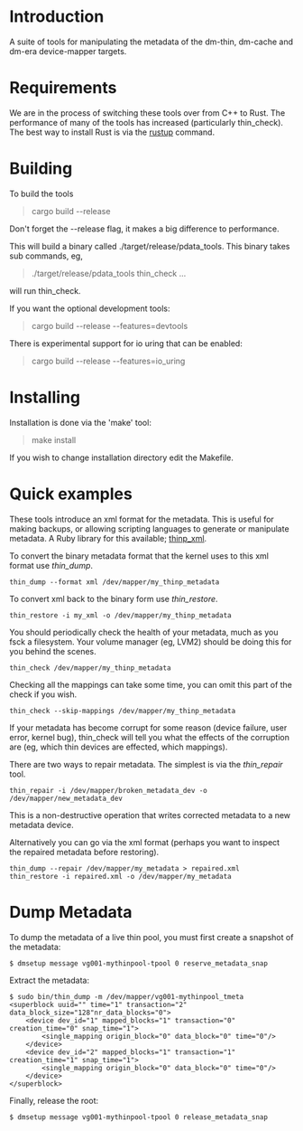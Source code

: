Introduction
============

A suite of tools for manipulating the metadata of the dm-thin, dm-cache and
dm-era device-mapper targets.

Requirements
============

We are in the process of switching these tools over from C++ to Rust.
The performance of many of the tools has increased (particularly thin_check).
The best way to install Rust is via the [rustup](https://rustup.rs/)
command.

Building
========

To build the tools

> cargo build --release

Don't forget the --release flag, it makes a big difference to performance.

This will build a binary called ./target/release/pdata_tools.  This binary takes
sub commands, eg,

> ./target/release/pdata_tools thin_check ...

will run thin_check.


If you want the optional development tools:

> cargo build --release --features=devtools


There is experimental support for io uring that can be enabled:

> cargo build --release --features=io_uring


Installing
==========

Installation is done via the 'make' tool:

> make install

If you wish to change installation directory edit the Makefile.


Quick examples
==============

These tools introduce an xml format for the metadata.  This is useful
for making backups, or allowing scripting languages to generate or
manipulate metadata.  A Ruby library for this available;
[thinp_xml](https://rubygems.org/gems/thinp_xml).

To convert the binary metadata format that the kernel uses to this xml
format use _thin\_dump_.

    thin_dump --format xml /dev/mapper/my_thinp_metadata

To convert xml back to the binary form use _thin\_restore_.

    thin_restore -i my_xml -o /dev/mapper/my_thinp_metadata

You should periodically check the health of your metadata, much as you
fsck a filesystem.  Your volume manager (eg, LVM2) should be doing
this for you behind the scenes.

    thin_check /dev/mapper/my_thinp_metadata

Checking all the mappings can take some time, you can omit this part
of the check if you wish.

    thin_check --skip-mappings /dev/mapper/my_thinp_metadata

If your metadata has become corrupt for some reason (device failure,
user error, kernel bug), thin_check will tell you what the effects of
the corruption are (eg, which thin devices are effected, which
mappings).

There are two ways to repair metadata.  The simplest is via the
_thin\_repair_ tool.

    thin_repair -i /dev/mapper/broken_metadata_dev -o /dev/mapper/new_metadata_dev

This is a non-destructive operation that writes corrected metadata to
a new metadata device.

Alternatively you can go via the xml format (perhaps you want to
inspect the repaired metadata before restoring).

    thin_dump --repair /dev/mapper/my_metadata > repaired.xml
    thin_restore -i repaired.xml -o /dev/mapper/my_metadata


Dump Metadata
=============

To dump the metadata of a live thin pool, you must first create a snapshot of
the metadata:

	$ dmsetup message vg001-mythinpool-tpool 0 reserve_metadata_snap

Extract the metadata:

	$ sudo bin/thin_dump -m /dev/mapper/vg001-mythinpool_tmeta
	<superblock uuid="" time="1" transaction="2" data_block_size="128"nr_data_blocks="0">
	    <device dev_id="1" mapped_blocks="1" transaction="0" creation_time="0" snap_time="1">
	        <single_mapping origin_block="0" data_block="0" time="0"/>
	    </device>
	    <device dev_id="2" mapped_blocks="1" transaction="1" creation_time="1" snap_time="1">
	        <single_mapping origin_block="0" data_block="0" time="0"/>
	    </device>
	</superblock>

Finally, release the root:

	$ dmsetup message vg001-mythinpool-tpool 0 release_metadata_snap
